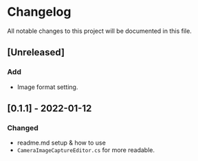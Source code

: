 # Changelog
All notable changes to this project will be documented in this file.



## [Unreleased]

### Add

- Image format setting.



## [0.1.1] - 2022-01-12
### Changed

- readme.md setup & how to use
- `CameraImageCaptureEditor.cs` for more readable.

  